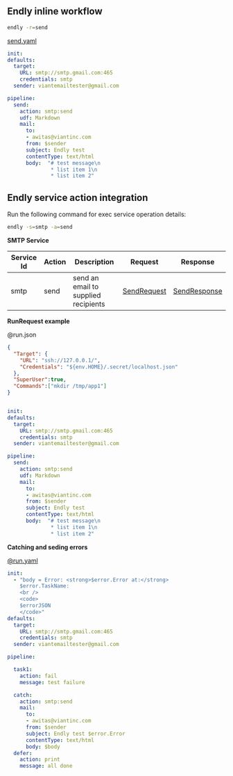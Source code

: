 
## Endly inline workflow

```bash
endly -r=send
```

[send.yaml](test/send.yaml)

```yaml
init:
defaults:
  target:
    URL: smtp://smtp.gmail.com:465
    credentials: smtp
  sender: viantemailtester@gmail.com

pipeline:
  send:
    action: smtp:send
    udf: Markdown
    mail:
      to:
      - awitas@viantinc.com
      from: $sender
      subject: Endly test
      contentType: text/html
      body:  "# test message\n
              * list item 1\n
              * list item 2"

```




<a name="endly"></a>
## Endly service action integration

Run the following command for exec service operation details:

```bash
endly -s=smtp -a=send
```


**SMTP Service**

| Service Id | Action | Description | Request | Response |
| --- | --- | --- | --- | --- | 
| smtp | send | send an email to supplied recipients | [SendRequest](service_smtp_send.go#L10) | [SendResponse](service_smtp_send.go#L17) | 



**RunRequest example**


@run.json

```json
{
  "Target": {
    "URL": "ssh://127.0.0.1/",
    "Credentials": "${env.HOME}/.secret/localhost.json"
  },
  "SuperUser":true,
  "Commands":["mkdir /tmp/app1"]
}
```



```run.yaml

init:
defaults:
  target:
    URL: smtp://smtp.gmail.com:465
    credentials: smtp
  sender: viantemailtester@gmail.com

pipeline:
  send:
    action: smtp:send
    udf: Markdown
    mail:
      to:
      - awitas@viantinc.com
      from: $sender
      subject: Endly test
      contentType: text/html
      body:  "# test message\n
              * list item 1\n
              * list item 2"

```


**Catching and seding errors**


[@run.yaml](test/send_err.yaml)
```yaml
init:
  - "body = Error: <strong>$error.Error at:</strong>
    $error.TaskName:
    <br />
    <code>
    $errorJSON
    </code>"
defaults:
  target:
    URL: smtp://smtp.gmail.com:465
    credentials: smtp
  sender: viantemailtester@gmail.com

pipeline:

  task1:
    action: fail
    message: test failure

  catch:
    action: smtp:send
    mail:
      to:
      - awitas@viantinc.com
      from: $sender
      subject: Endly test $error.Error
      contentType: text/html
      body: $body
  defer:
    action: print
    message: all done
```